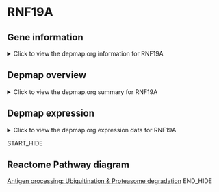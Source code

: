 <h1>RNF19A</h1>

<h2>Gene information</h2>
<details>
  <summary>Click to view the depmap.org information for RNF19A</summary>
  <iframe src="https://depmap.org/portal/gene/RNF19A?tab=about" style="border:none;width:100%;height:800px"></iframe>
</details>

<h2>Depmap overview</h2>
<details>
  <summary>Click to view the depmap.org summary for RNF19A</summary>
  <iframe src="https://depmap.org/portal/gene/RNF19A?tab=overview" style="border:none;width:100%;height:800px"></iframe>
</details>

<h2>Depmap expression</h2>
<details>
  <summary>Click to view the depmap.org expression data for RNF19A</summary>
  <iframe src="https://depmap.org/portal/gene/RNF19A?tab=characterization" style="border:none;width:100%;height:800px"></iframe>
</details>


START_HIDE
<h2>Reactome Pathway diagram</h2>
<a href="https://reactome.org/PathwayBrowser/#/R-HSA-983168">Antigen processing: Ubiquitination & Proteasome degradation</a>
END_HIDE


